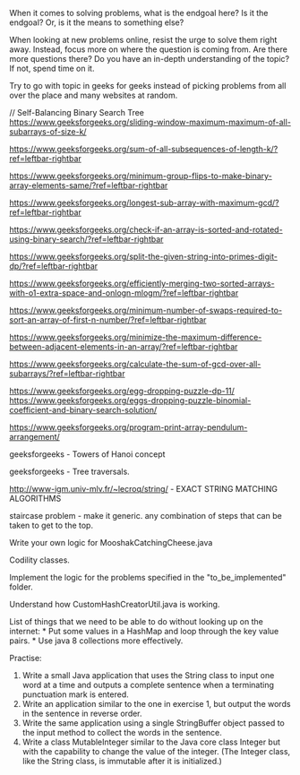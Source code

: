 When it comes to solving problems, what is the endgoal here? Is it the endgoal? Or, is it the means to something else?

When looking at new problems online, resist the urge to solve them right away. Instead, focus more on where the question is coming from. Are there more questions there? Do you have an in-depth understanding of the topic? If not, spend time on it.

Try to go with topic in geeks for geeks instead of picking problems from all over the place and many websites at random.

// Self-Balancing Binary Search Tree
https://www.geeksforgeeks.org/sliding-window-maximum-maximum-of-all-subarrays-of-size-k/

https://www.geeksforgeeks.org/sum-of-all-subsequences-of-length-k/?ref=leftbar-rightbar
 
https://www.geeksforgeeks.org/minimum-group-flips-to-make-binary-array-elements-same/?ref=leftbar-rightbar

https://www.geeksforgeeks.org/longest-sub-array-with-maximum-gcd/?ref=leftbar-rightbar

https://www.geeksforgeeks.org/check-if-an-array-is-sorted-and-rotated-using-binary-search/?ref=leftbar-rightbar

https://www.geeksforgeeks.org/split-the-given-string-into-primes-digit-dp/?ref=leftbar-rightbar

https://www.geeksforgeeks.org/efficiently-merging-two-sorted-arrays-with-o1-extra-space-and-onlogn-mlogm/?ref=leftbar-rightbar

https://www.geeksforgeeks.org/minimum-number-of-swaps-required-to-sort-an-array-of-first-n-number/?ref=leftbar-rightbar

https://www.geeksforgeeks.org/minimize-the-maximum-difference-between-adjacent-elements-in-an-array/?ref=leftbar-rightbar

https://www.geeksforgeeks.org/calculate-the-sum-of-gcd-over-all-subarrays/?ref=leftbar-rightbar

https://www.geeksforgeeks.org/egg-dropping-puzzle-dp-11/
https://www.geeksforgeeks.org/eggs-dropping-puzzle-binomial-coefficient-and-binary-search-solution/

https://www.geeksforgeeks.org/program-print-array-pendulum-arrangement/

geeksforgeeks - Towers of Hanoi concept

geeksforgeeks - Tree traversals.

http://www-igm.univ-mlv.fr/~lecroq/string/ - EXACT STRING MATCHING ALGORITHMS

staircase problem - make it generic. any combination of steps that can be taken to get to the top.

Write your own logic for MooshakCatchingCheese.java

Codility classes.

Implement the logic for the problems specified in the "to_be_implemented" folder.

Understand how CustomHashCreatorUtil.java is working.

List of things that we need to be able to do without looking up on the internet:
	* Put some values in a HashMap and loop through the key value pairs.
	* Use java 8 collections more effectively.
	
Practise:
1. Write a small Java application that uses the String class to input one word at a time and
outputs a complete sentence when a terminating punctuation mark is entered.
2. Write an application similar to the one in exercise 1, but output the words in the sentence in
reverse order.
3. Write the same application using a single StringBuffer object passed to the input
method to collect the words in the sentence.
4. Write a class MutableInteger similar to the Java core class Integer but with the
capability to change the value of the integer. (The Integer class, like the String class, is
immutable after it is initialized.)
